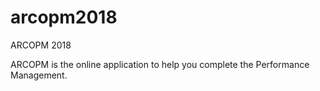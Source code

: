 # arcopm2018
ARCOPM 2018

ARCOPM is the online application to help you complete the Performance Management.
